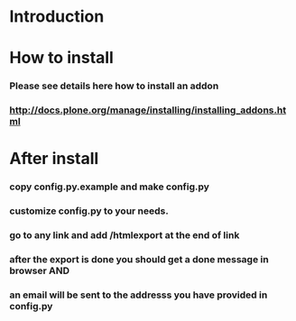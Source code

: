 Introduction
============
# How to install
### Please see details here how to install an addon
### http://docs.plone.org/manage/installing/installing_addons.html

# After install
### copy config.py.example and make config.py
### customize config.py to your needs.
### go to any link and add /htmlexport at the end of link
### after the export is done you should get a done message in browser AND
### an email will be sent to the addresss you have provided in config.py


